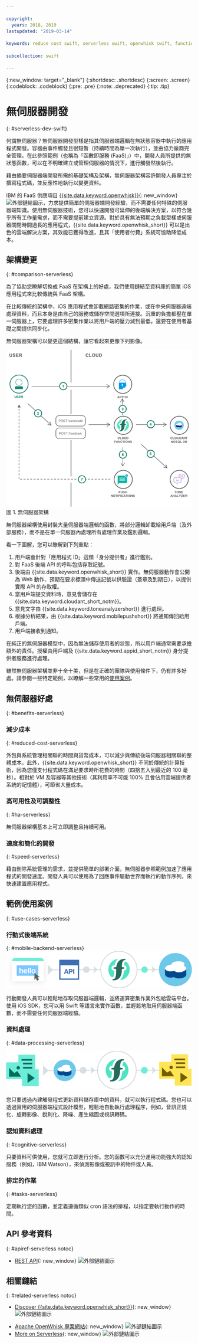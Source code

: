 ```yaml
---

copyright:
  years: 2018, 2019
lastupdated: "2019-03-14"

keywords: reduce cost swift, serverless swift, openwhisk swift, functions swift, faas swift, stateless swift, api reference swift, high availability swift, serverless ios

subcollection: swift

---
```


{:new_window: target="_blank"}
{:shortdesc: .shortdesc}
{:screen: .screen}
{:codeblock: .codeblock}
{:pre: .pre}
{:note: .deprecated}
{:tip: .tip}

# 無伺服器開發
{: #serverless-dev-swift}

何謂無伺服器？無伺服器開發型樣是指其伺服器端邏輯在無狀態容器中執行的應用程式開發。容器由事件觸發且很短暫（持續時間為單一次執行），並由協力廠商完全管理。在此參照範例（也稱為「函數即服務 (FaaS)」）中，開發人員所提供的無狀態函數，可以在不明確建立或管理伺服器的情況下，進行觸發然後執行。

藉由摘要伺服器端開發所需的基礎架構及架構，無伺服器架構容許開發人員專注於撰寫程式碼，並反應性地執行以變更資料。

IBM 的 FaaS 供應項目 [{{site.data.keyword.openwhisk}}](https://cloud.ibm.com/openwhisk/){: new_window} ![外部鏈結圖示](../../icons/launch-glyph.svg "外部鏈結圖示")，力求提供簡單的伺服器端開發經驗，而不需要任何特殊的伺服器端知識。使用無伺服器技術，您可以快速開發可延伸的後端解決方案，以符合幾乎所有工作量需求，而不需要提前建立資源。對於具有無法預期之負載型樣或伺服器關閉時間過長的應用程式，{{site.data.keyword.openwhisk_short}} 可以是出色的雲端解決方案，其效能已獲得改進，且其「使用者付費」系統可協助降低成本。

## 架構變更
{: #comparison-serverless}

為了協助您瞭解切換成 FaaS 在架構上的好處，我們使用鏈結至資料庫的簡單 iOS 應用程式來比較傳統與 FaaS 架構。

在比較傳統的架構中，iOS 應用程式會卸載網路密集的作業，或在中央伺服器遠端處理資料，而且本身是由自己的服務或儲存空間選項所連接。沉重的負擔都壓在單一伺服器上，它要處理許多密集作業以將用戶端的壓力減到最低，還要在使用者基礎之間提供同步化。

無伺服器架構可以變更這個結構，讓它看起來更像下列影像。

![](./images/Architecture.png) 圖 1. 無伺服器架構

無伺服器架構使用封裝大量伺服器端邏輯的函數，將部分邏輯卸載給用戶端（及外部服務），而不是在單一伺服器內處理所有處理作業及鑑別邏輯。

看一下圖解，您可以瞭解到下列重點：

1. 用戶端會針對「應用程式 ID」這類「身分提供者」進行鑑別。
2. 對 FaaS 後端 API 的呼叫包括存取記號。
3. 後端由 {{site.data.keyword.openwhisk_short}} 實作。無伺服器動作會公開為 Web 動作、預期在要求標頭中傳送記號以供驗證（簽章及到期日），以提供實際 API 的存取權。
4. 當用戶端提交資料時，意見會儲存在 {{site.data.keyword.cloudant_short_notm}}。
5. 意見文字由 {{site.data.keyword.toneanalyzershort}} 進行處理。
6. 根據分析結果，由 {{site.data.keyword.mobilepushshort}} 將通知傳回給用戶端。
7. 用戶端接收到通知。

在純正的無伺服器模型中，因為無法儲存使用者的狀態，所以用戶端通常需要承擔額外的責任。授權由用戶端及 {{site.data.keyword.appid_short_notm}} 身分提供者服務進行處理。

雖然無伺服器架構並非十全十美，但是在正確的團隊與使用條件下，仍有許多好處。請參閱一些特定範例，以瞭解一些常用的[使用案例](#use_cases)。

## 無伺服器好處
{: #benefits-serverless}

### 減少成本
{: #reduced-cost-serverless}

外包與系統管理相關聯的時間與貨幣成本，可以減少與傳統後端伺服器相關聯的整體成本。此外，{{site.data.keyword.openwhisk_short}} 不同於傳統的計算技術，因為您僅支付程式碼在滿足要求時所花費的時間（四捨五入到最近的 100 毫秒）。相對於 VM 及容器等其他技術（其利用率不可能 100% 且會佔用雲端提供者系統的記憶體），可節省大量成本。

### 高可用性及可調整性
{: #ha-serverless}

無伺服器架構基本上可立即調整且持續可用。

### 速度和簡化的開發
{: #speed-serverless}

藉由刪除系統管理的需求，並提供簡單的部署介面，無伺服器參照範例加速了應用程式的開發速度。開發人員可以使用為了回應事件驅動世界而執行的動作序列，來快速建置應用程式。

## 範例使用案例
{: #use-cases-serverless}

### 行動式後端系統
{: #mobile-backend-serverless}
![](./images/cloud-functions-rest-api-trigger.png)

行動開發人員可以輕鬆地存取伺服器端邏輯，並將運算密集作業外包給雲端平台。使用 iOS SDK，您可以用 Swift 等語言來實作函數，並輕鬆地取用伺服器端函數，而不需要任何伺服器端經驗。

### 資料處理
{: #data-processing-serverless}

![](./images/cloud-functions-cloudant-trigger.png)

您只要透過內建觸發程式更新資料儲存庫中的資料，就可以執行程式碼。您也可以透過實用的伺服器端程式設計模型，輕鬆地自動執行處理程序，例如，音訊正規化、旋轉影像、銳利化、降噪、產生縮圖或視訊轉碼。

### 認知資料處理
{: #cognitive-serverless}

只要資料可供使用，您就可立即進行分析。您的函數可以充分運用功能強大的認知服務（例如，IBM Watson），來偵測影像或視訊中的物件或人員。

### 排定的作業
{: #tasks-serverless}

定期執行您的函數，並定義遵循類似 cron 語法的排程，以指定要執行動作的時間。

## API 參考資料
{: #apiref-serverless notoc}

<!-- * [REST API Documentation](./openwhisk_reference.html#openwhisk_ref_restapi)-->
* [REST API](https://cloud.ibm.com/apidocs){: new_window} ![外部鏈結圖示](../../icons/launch-glyph.svg "外部鏈結圖示")

## 相關鏈結
{: #related-serverless notoc}

* [Discover {{site.data.keyword.openwhisk_short}}](https://www.ibm.com/cloud/functions){: new_window} ![外部鏈結圖示](../../icons/launch-glyph.svg "外部鏈結圖示")
<!-- redirects to link above * [{{site.data.keyword.openwhisk_short}} on IBM developerWorks](https://developer.ibm.com/openwhisk/)-->
* [Apache OpenWhisk 專案網站](http://openwhisk.org){: new_window} ![外部鏈結圖示](../../icons/launch-glyph.svg "外部鏈結圖示")
* [More on Serverless](https://martinfowler.com/articles/serverless.html){: new_window} ![外部鏈結圖示](../../icons/launch-glyph.svg "外部鏈結圖示")
